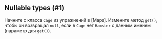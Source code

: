 ## Nullable types (#1)

Начните с класса `Cage` из упражнений в [Maps]. Измените
метод `get()`, чтобы он возвращал `null`, если в `Cage` нет
`Hamster` с данным именем (параметр для `get()`).
